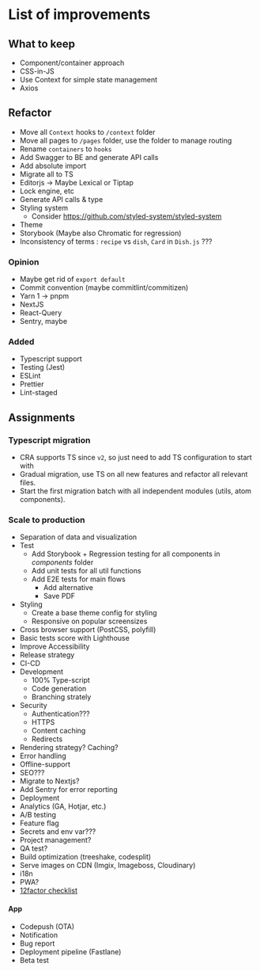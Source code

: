 # List of improvements

## What to keep
- Component/container approach
- CSS-in-JS
- Use Context for simple state management
- Axios



## Refactor
- Move all `Context` hooks to `/context` folder
- Move all pages to `/pages` folder, use the folder to manage routing
- Rename `containers` to `hooks`
- Add Swagger to BE and generate API calls
- Add absolute import
- Migrate all to TS
- Editorjs -> Maybe Lexical or Tiptap
- Lock engine, etc
- Generate API calls & type
- Styling system
  - Consider https://github.com/styled-system/styled-system
- Theme
- Storybook (Maybe also Chromatic for regression)
- Inconsistency of terms : `recipe` vs `dish`, `Card` in `Dish.js` ???

### Opinion
- Maybe get rid of `export default`
- Commit convention (maybe commitlint/commitizen)
- Yarn 1 -> pnpm
- NextJS
- React-Query
- Sentry, maybe

### Added
- Typescript support
- Testing (Jest)
- ESLint
- Prettier
- Lint-staged

## Assignments
### Typescript migration
- CRA supports TS since `v2`, so just need to add TS configuration to start with
- Gradual migration, use TS on all new features and refactor all relevant files.
- Start the first migration batch with all independent modules (utils, atom components).

### Scale to production
- Separation of data and visualization
- Test
  - Add Storybook + Regression testing for all components in *components* folder
  - Add unit tests for all util functions
  - Add E2E tests for main flows
    - Add alternative
    - Save PDF
- Styling
  - Create a base theme config for styling
  - Responsive on popular screensizes
- Cross browser support (PostCSS, polyfill)
- Basic tests score with Lighthouse
- Improve Accessibility
- Release strategy
- CI-CD
- Development
  - 100% Type-script
  - Code generation
  - Branching strately
- Security
  - Authentication???
  - HTTPS
  - Content caching
  - Redirects
- Rendering strategy? Caching?
- Error handling
- Offline-support
- SEO???
- Migrate to Nextjs?
- Add Sentry for error reporting
- Deployment
- Analytics (GA, Hotjar, etc.)
- A/B testing
- Feature flag
- Secrets and env var???
- Project management?
- QA test?
- Build optimization (treeshake, codesplit)
- Serve images on CDN (Imgix, Imageboss, Cloudinary)
- i18n
- PWA?
- [12factor checklist](https://12factor.net/)

#### App
- Codepush (OTA)
- Notification
- Bug report
- Deployment pipeline (Fastlane)
- Beta test